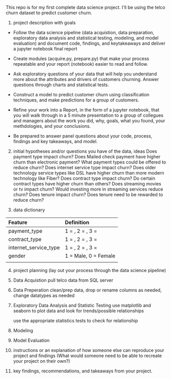 This repo is for my first complete data science project.  I'll be using the telco churn dataset to predict customer churn.

1) project description with goals

- Follow the data science pipeline (data acquistion, data preparation, exploratory data analysis and statistical testing, modeling, and model evaluation) and document code, findings, and keytakeaways and deliver a jupyter notebook final report

- Create modules (acquire.py, prepare.py) that make your process repeatable and your report (notebook) easier to read and follow.

- Ask exploratory questions of your data that will help you understand more about the attributes and drivers of customers churning. Answer questions through charts and statistical tests.

- Construct a model to predict customer churn using classification techniques, and make predictions for a group of customers.

- Refine your work into a Report, in the form of a jupyter notebook, that you will walk through in a 5 minute presentation to a group of collegues and managers about the work you did, why, goals, what you found, your methdologies, and your conclusions.

- Be prepared to answer panel questions about your code, process, findings and key takeaways, and model.


2) initial hypotheses and/or questions you have of the data, ideas
Does payment type impact churn? Does Mailed check payment have higher churn than electronic payment?  What payment types could be offered to reduce churn?
Does internet service type impact churn?  Does older technology service types like DSL  have higher churn than more modern technology like Fiber?
Does contract type impact churn? Do certain contract types have higher churn than others?
Does streaming movies or tv impact churn? Would investing more in streaming services reduce churn?
Does tenure impact churn?  Does tenure need to be rewarded to reduce churn?


3) data dictionary


| Feature | Definition |
|:--------|:-----------|
|payment_type| 1 = , 2 = , 3 = |
|contract_type|1 = , 2 = , 3 = |
|internet_service_type|1 = , 2 = , 3 = |
|gender| 1 = Male, 0 = Female|
|||




4) project planning (lay out your process through the data science pipeline)

1) Data Acquistion
    pull telco data from SQL server

2) Data Preperation
    clean/prep data, drop or rename columns as needed, change datatypes as needed

3) Exploratory Data Analysis and Statistic Testing
    use matplotlib and seaborn to plot data and look for trends/possible relationships

    use the appropriate statistics tests to check for relationship

4) Modeling

5) Model Evaluation



5) instructions or an explanation of how someone else can reproduce your project and findings (What would someone need to be able to recreate your project on their own?)



6) key findings, recommendations, and takeaways from your project.